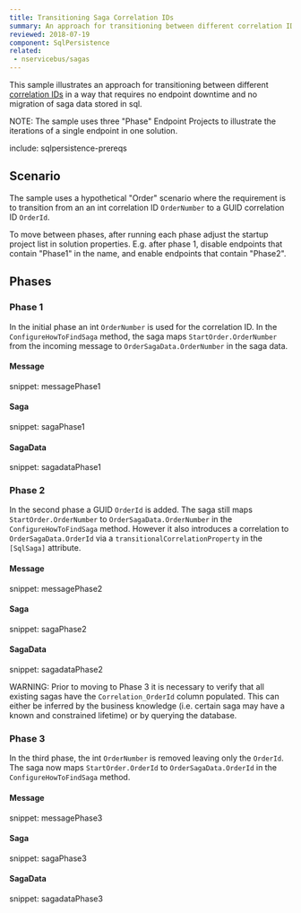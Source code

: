 ```yaml
---
title: Transitioning Saga Correlation IDs
summary: An approach for transitioning between different correlation IDs with no downtime
reviewed: 2018-07-19
component: SqlPersistence
related:
 - nservicebus/sagas
---
```



This sample illustrates an approach for transitioning between different [correlation IDs](/persistence/sql/saga.md#correlation-ids) in a way that requires no endpoint downtime and no migration of saga data stored in sql.

NOTE: The sample uses three "Phase" Endpoint Projects to illustrate the iterations of a single endpoint in one solution.


include: sqlpersistence-prereqs


## Scenario

The sample uses a hypothetical "Order" scenario where the requirement is to transition from an an int correlation ID `OrderNumber` to a GUID correlation ID `OrderId`. 

To move between phases, after running each phase adjust the startup project list in solution properties. E.g. after phase 1, disable endpoints that contain "Phase1" in the name, and enable endpoints that contain "Phase2".


## Phases


### Phase 1

In the initial phase an int `OrderNumber` is used for the correlation ID. In the `ConfigureHowToFindSaga` method, the saga maps `StartOrder.OrderNumber` from the incoming message to `OrderSagaData.OrderNumber` in the saga data.


#### Message

snippet: messagePhase1


#### Saga

snippet: sagaPhase1


#### SagaData

snippet: sagadataPhase1


### Phase 2

In the second phase a GUID `OrderId` is added. The saga still maps `StartOrder.OrderNumber` to `OrderSagaData.OrderNumber` in the `ConfigureHowToFindSaga` method. However it also introduces a correlation to `OrderSagaData.OrderId` via a `transitionalCorrelationProperty` in the `[SqlSaga]` attribute.


#### Message

snippet: messagePhase2


#### Saga


snippet: sagaPhase2


#### SagaData

snippet: sagadataPhase2


WARNING: Prior to moving to Phase 3 it is necessary to verify that all existing sagas have the `Correlation_OrderId` column populated. This can either be inferred by the business knowledge (i.e. certain saga may have a known and constrained lifetime) or by querying the database.


### Phase 3

In the third phase, the int `OrderNumber` is removed leaving only the `OrderId`. The saga now maps `StartOrder.OrderId` to `OrderSagaData.OrderId` in the `ConfigureHowToFindSaga` method.


#### Message

snippet: messagePhase3


#### Saga

snippet: sagaPhase3


#### SagaData

snippet: sagadataPhase3
